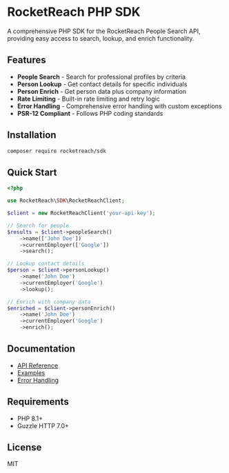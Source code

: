 # RocketReach PHP SDK

A comprehensive PHP SDK for the RocketReach People Search API, providing easy access to search, lookup, and enrich functionality.

## Features

- **People Search** - Search for professional profiles by criteria
- **Person Lookup** - Get contact details for specific individuals
- **Person Enrich** - Get person data plus company information
- **Rate Limiting** - Built-in rate limiting and retry logic
- **Error Handling** - Comprehensive error handling with custom exceptions
- **PSR-12 Compliant** - Follows PHP coding standards

## Installation

```bash
composer require rocketreach/sdk
```

## Quick Start

```php
<?php

use RocketReach\SDK\RocketReachClient;

$client = new RocketReachClient('your-api-key');

// Search for people
$results = $client->peopleSearch()
    ->name(['John Doe'])
    ->currentEmployer(['Google'])
    ->search();

// Lookup contact details
$person = $client->personLookup()
    ->name('John Doe')
    ->currentEmployer('Google')
    ->lookup();

// Enrich with company data
$enriched = $client->personEnrich()
    ->name('John Doe')
    ->currentEmployer('Google')
    ->enrich();
```

## Documentation

- [API Reference](docs/api-reference.md)
- [Examples](examples/)
- [Error Handling](docs/error-handling.md)

## Requirements

- PHP 8.1+
- Guzzle HTTP 7.0+

## License

MIT
